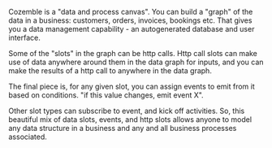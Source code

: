 Cozemble is a "data and process canvas". You can build a "graph" of the data in a business: customers, orders, invoices, bookings etc. That gives you a data management capability - an autogenerated database and user interface.

Some of the "slots" in the graph can be http calls. Http call slots can make use of data anywhere around them in the data graph for inputs, and you can make the results of a http call to anywhere in the data graph.

The final piece is, for any given slot, you can assign events to emit from it based on conditions. "if this value changes, emit event X".

Other slot types can subscribe to event, and kick off activities. So, this beautiful mix of data slots, events, and http slots allows anyone to model any data structure in a business and any and all business processes associated.
